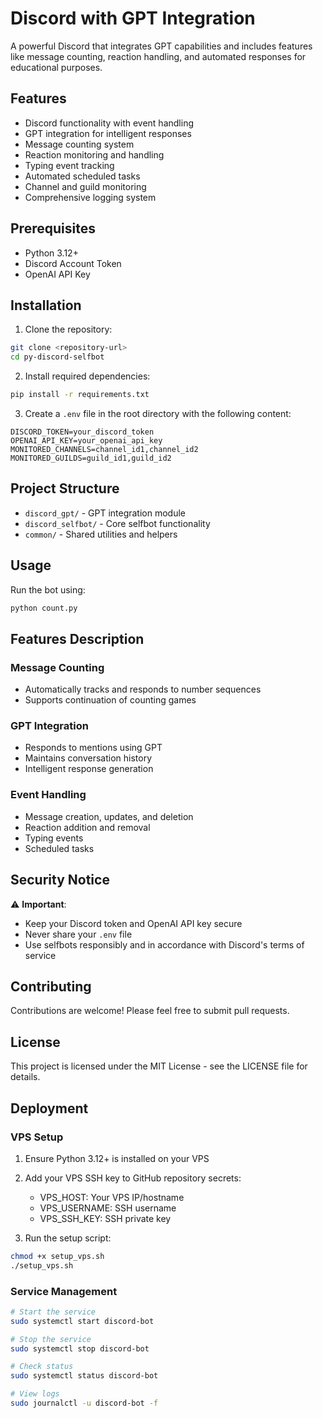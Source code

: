 # Discord with GPT Integration

A powerful Discord that integrates GPT capabilities and includes features like message counting, reaction handling, and automated responses for educational purposes.

## Features

- Discord functionality with event handling
- GPT integration for intelligent responses
- Message counting system
- Reaction monitoring and handling
- Typing event tracking
- Automated scheduled tasks
- Channel and guild monitoring
- Comprehensive logging system

## Prerequisites

- Python 3.12+
- Discord Account Token
- OpenAI API Key

## Installation

1. Clone the repository:
```bash
git clone <repository-url>
cd py-discord-selfbot
```

2. Install required dependencies:
```bash
pip install -r requirements.txt
```

3. Create a `.env` file in the root directory with the following content:
```env
DISCORD_TOKEN=your_discord_token
OPENAI_API_KEY=your_openai_api_key
MONITORED_CHANNELS=channel_id1,channel_id2
MONITORED_GUILDS=guild_id1,guild_id2
```

## Project Structure

- `discord_gpt/` - GPT integration module
- `discord_selfbot/` - Core selfbot functionality
- `common/` - Shared utilities and helpers

## Usage

Run the bot using:
```bash
python count.py
```

## Features Description

### Message Counting
- Automatically tracks and responds to number sequences
- Supports continuation of counting games

### GPT Integration
- Responds to mentions using GPT
- Maintains conversation history
- Intelligent response generation

### Event Handling
- Message creation, updates, and deletion
- Reaction addition and removal
- Typing events
- Scheduled tasks

## Security Notice

⚠️ **Important**: 
- Keep your Discord token and OpenAI API key secure
- Never share your `.env` file
- Use selfbots responsibly and in accordance with Discord's terms of service

## Contributing

Contributions are welcome! Please feel free to submit pull requests.

## License

This project is licensed under the MIT License - see the LICENSE file for details.

## Deployment

### VPS Setup
1. Ensure Python 3.12+ is installed on your VPS
2. Add your VPS SSH key to GitHub repository secrets:
   - VPS_HOST: Your VPS IP/hostname
   - VPS_USERNAME: SSH username
   - VPS_SSH_KEY: SSH private key

3. Run the setup script:
```bash
chmod +x setup_vps.sh
./setup_vps.sh
```

### Service Management
```bash
# Start the service
sudo systemctl start discord-bot

# Stop the service
sudo systemctl stop discord-bot

# Check status
sudo systemctl status discord-bot

# View logs
sudo journalctl -u discord-bot -f
``` 